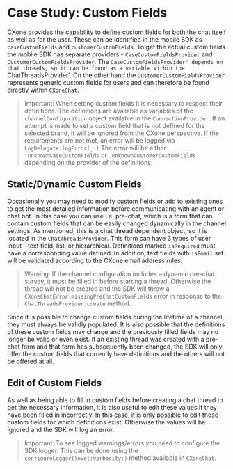 # Case Study: Custom Fields

CXone provides the capability to define custom fields for both the chat itself as well as for the user. These can be identified in the mobile SDK as `caseCustomFields` and `customerCustomFields`. To get the actual custom fields the mobile SDK has separate providers - `CaseCustomFieldsProvider` and `CustomerCustomFieldsProvider`. The `CaseCustomFieldsProvider' depends on chat threads, so it can be found as a variable within the `ChatThreadsProvider'. On the other hand the `CustomerCustomFieldsProvider` represents generic custom fields for users and can therefore be found directly within `CXoneChat`.

> Important: When setting custom fields it is necessary to respect their definitions. The definitions are available as variables of the `channelConfiguration` object available in the `ConnectionProvider`. If an attempt is made to set a custom field that is not defined for the selected brand, it will be ignored from the CXone perspective.  If the requirements are not met, an error will be logged via ``LogDelegate.logError(_:)`` The error will be either `.unknownCaseCustomFields` or `.unknownCustomerCustomFields` depending on the provider of the definitions.


## Static/Dynamic Custom Fields

Occasionally you may need to modify custom fields or add to existing ones to get the most detailed information before communicating with an agent or chat bot. In this case you can use i.e. pre-chat, which is a form that can contain custom fields that can be easily changed dynamically in the channel settings. As mentioned, this is a chat thread dependent object, so it is located in the `ChatThreadsProvider`. This form can have 3 types of user input - text field, list, or hierarchical. Definitions marked `isRequired` must have a corresponding value defined. In addition, text fields with `isEmail` set will be validated according to the CXone email address rules.

> Warning: If the channel configuration includes a dynamic pre-chat survey, it must be filled in before starting a thread. Otherwise the thread will not be created and the SDK will throw a `CXoneChatError.missingPreChatCustomFields` error in response to the `ChatThreadsProvider.create` method.

Since it is possible to change custom fields during the lifetime of a channel, they must always be validly populated. It is also possible that the definitions of these custom fields may change and the previously filled fields may no longer be valid or even exist. If an existing thread was created with a pre-chat form and that form has subsequently been changed, the SDK will only offer the custom fields that currently have definitions and the others will not be offered at all.


## Edit of Custom Fields

As well as being able to fill in custom fields before creating a chat thread to get the necessary information, it is also useful to edit these values if they have been filled in incorrectly. In this case, it is only possible to edit those custom fields for which definitions exist. Otherwise the values will be ignored and the SDK will log an error.

> Important: To see logged warnings/errors you need to configure the SDK logger. This can be done using the `configureLogger(level:verbosity:)` method available in `CXoneChat`.
